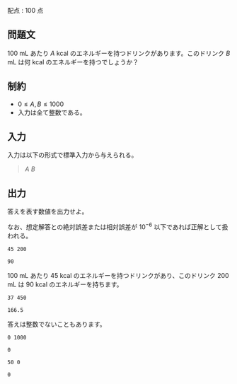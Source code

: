 配点 : $100$ 点

## 問題文

$100$ mL あたり $A$ kcal のエネルギーを持つドリンクがあります。このドリンク $B$ mL は何 kcal のエネルギーを持つでしょうか？

## 制約

- $0 \leq A, B \leq 1000$
- 入力は全て整数である。

## 入力

入力は以下の形式で標準入力から与えられる。

> $A$ $B$

## 出力

答えを表す数値を出力せよ。

なお、想定解答との絶対誤差または相対誤差が $10^{-6}$ 以下であれば正解として扱われる。

```input1
45 200
```

```output1
90
```

$100$ mL あたり $45$ kcal のエネルギーを持つドリンクがあり、このドリンク $200$ mL は $90$ kcal のエネルギーを持ちます。

```input2
37 450
```

```output2
166.5
```

答えは整数でないこともあります。

```input3
0 1000
```

```output3
0
```

```input4
50 0
```

```output4
0
```